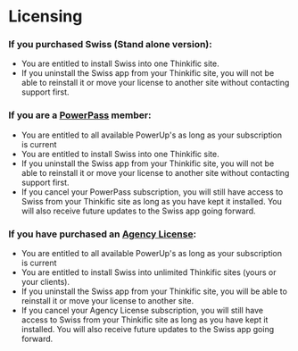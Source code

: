 # Licensing



### If you purchased Swiss (Stand alone version):

* You are entitled to install Swiss into one Thinkific site.
* If you uninstall the Swiss app from your Thinkific site, you will not be able to reinstall it or move your license to another site without contacting support first.

### If you are a [PowerPass](https://powerups.thinkific.com/pages/playeah#pricing) member:

* You are entitled to all available PowerUp's as long as your subscription is current
* You are entitled to install Swiss into one Thinkific site.
* If you uninstall the Swiss app from your Thinkific site, you will not be able to reinstall it or move your license to another site without contacting support first.
* If you cancel your PowerPass subscription, you will still have access to Swiss from your Thinkific site as long as you have kept it installed. You will also receive future updates to the Swiss app going forward.

### If you have purchased an [Agency License](https://powerups.thinkific.com/pages/playeah#pricing):

* You are entitled to all available PowerUp's as long as your subscription is current
* You are entitled to install Swiss into unlimited Thinkific sites (yours or your clients).
* If you uninstall the Swiss app from your Thinkific site, you will be able to reinstall it or move your license to another site.
* If you cancel your Agency License subscription, you will still have access to Swiss from your Thinkific site as long as you have kept it installed. You will also receive future updates to the Swiss app going forward.
